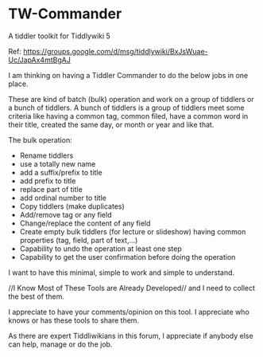 # TW-Commander
A tiddler toolkit for Tiddlywiki 5


Ref: https://groups.google.com/d/msg/tiddlywiki/BxJsWuae-Uc/JapAx4mtBgAJ

I am thinking on having a Tiddler Commander to do the below jobs in one place.

These are kind of batch (bulk) operation and work on a group of tiddlers or a bunch of tiddlers.
A bunch of tiddlers is a group of tiddlers meet some criteria like having a common tag, common filed, have a common word in their title, created the same day, or month or year and like that.

 The bulk operation:
* Rename tiddlers
* use  a totally new name
* add a suffix/prefix to title
* add prefix to title
* replace part of title
* add ordinal number to title 
* Copy tiddlers (make duplicates)
* Add/remove tag or any field
* Change/replace the content of any field
* Create empty bulk tiddlers (for lecture or slideshow) having common properties (tag, field, part of text,...)
* Capability to undo the operation at least one step
* Capability to get the user confirmation before doing the operation

I want to have this minimal, simple to work and simple to understand.

//I Know Most of These Tools are Already Developed// and I need to collect the best of them.

I appreciate to have your comments/opinion on this tool. I appreciate who knows or has these tools to share them.

As there are expert Tiddliwikians in this forum, I appreciate if anybody else can help, manage or do the job.
